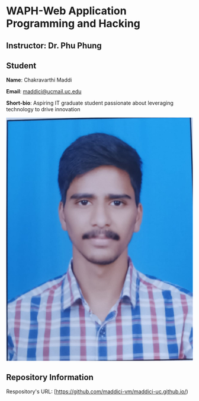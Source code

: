 # WAPH-Web Application Programming and Hacking

## Instructor: Dr. Phu Phung

## Student

**Name**: Chakravarthi Maddi

**Email**: maddici@ucmail.uc.edu

**Short-bio**:  Aspiring IT graduate student passionate about leveraging technology to drive innovation 

![My headshot](image/headshot.jpg)

## Repository Information

Respository's URL: [https://github.com/maddici-vm/maddici-uc.github.io/)
